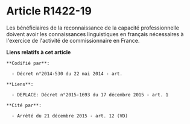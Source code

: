 # Article R1422-19

Les bénéficiaires de la reconnaissance de la capacité professionnelle doivent avoir les connaissances linguistiques en
français nécessaires à l'exercice de l'activité de commissionnaire en France.

**Liens relatifs à cet article**

	**Codifié par**:

	  - Décret n°2014-530 du 22 mai 2014 - art.

	**Liens**:

	  - DEPLACE: Décret n°2015-1693 du 17 décembre 2015 - art. 1

	**Cité par**:

	  - Arrêté du 21 décembre 2015 - art. 12 (VD)
